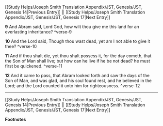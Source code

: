[[Study Helps/Joseph Smith Translation Appendix/JST, Genesis/JST, Genesis 14|Previous Entry]]  ||  [[Study Helps/Joseph Smith Translation Appendix/JST, Genesis/JST, Genesis 17|Next Entry]]

**9**  And Abram said, Lord God, how wilt thou give me this land for an everlasting inheritance? ^verse-9

**10**  And the Lord said, Though thou wast dead, yet am I not able to give it thee? ^verse-10

**11**  And if thou shalt die, yet thou shalt possess it, for the day cometh, that the Son of Man shall live; but how can he live if he be not dead? he must first be quickened. ^verse-11

**12**  And it came to pass, that Abram looked forth and saw the days of the Son of Man, and was glad, and his soul found rest, and he believed in the Lord; and the Lord counted it unto him for righteousness. ^verse-12


---
[[Study Helps/Joseph Smith Translation Appendix/JST, Genesis/JST, Genesis 14|Previous Entry]]  ||  [[Study Helps/Joseph Smith Translation Appendix/JST, Genesis/JST, Genesis 17|Next Entry]]


**Footnotes**
